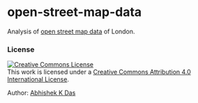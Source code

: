 # open-street-map-data
Analysis of [open street map data](https://mapzen.com/data/metro-extracts/) of London.

### License

<a rel="license" href="http://creativecommons.org/licenses/by/4.0/"><img alt="Creative Commons License" style="border-width:0" src="https://i.creativecommons.org/l/by/4.0/88x31.png" /></a><br />This work is licensed under a <a rel="license" href="http://creativecommons.org/licenses/by/4.0/">Creative Commons Attribution 4.0 International License</a>.

Author: [Abhishek K Das](http://abkds.github.io)
